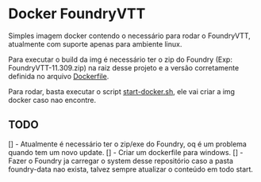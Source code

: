 # Docker FoundryVTT

Simples imagem docker contendo o necessário para rodar o FoundryVTT, atualmente com suporte apenas para ambiente linux.

Para executar o build da img é necessário ter o zip do Foundry (Exp: FoundryVTT-11.309.zip) na raiz desse projeto e a versão corretamente definida no arquivo [Dockerfile](./Dockerfile).

Para rodar, basta executar o script [start-docker.sh](./start-docker.sh), ele vai criar a img docker caso nao encontre.

## TODO
[] - Atualmente é necessário ter o zip/exe do Foundry, oq é um problema quando tem um novo update.
[] - Criar um dockerfile para windows.
[] - Fazer o Foundry ja carregar o system desse repositório caso a pasta foundry-data nao exista, talvez sempre atualizar o conteúdo em todo start.